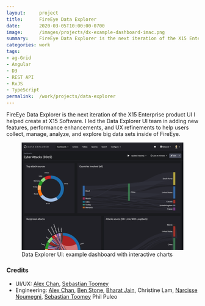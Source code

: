 ```yaml
---
layout:     project
title:      FireEye Data Explorer
date:       2020-03-05T10:00:00-0700
image:      /images/projects/dx-example-dashboard-imac.png
summary:    FireEye Data Explorer is the next iteration of the X15 Enterprise product I helped create at X15 Software. I led the Data Explorer UI team, adding new features, performance enhancements, and UX refinements to help users collect, manage, analyze, and explore big data sets inside of FireEye.
categories: work
tags:
- ag-Grid
- Angular
- D3
- REST API
- RxJS
- TypeScript
permalink:  /work/projects/data-explorer
---
```


<p>FireEye Data Explorer is the next iteration of the X15 Enterprise product UI I helped create at X15 Software. I led the Data Explorer UI team in adding new features, performance enhancements, and UX refinements to help users collect, manage, analyze, and explore big data sets inside of FireEye.</p>
<figure class="captioned-img">
  <img src="/images/projects/dx-example-dashboard-network.png" data-action="zoom"/>
  <figcaption>Data Explorer UI: example dashboard with interactive charts</figcaption>
</figure>
<!-- <p>I led the UI team from 2014 to 2017 building this complex application with <a target="_blank" href="https://angularjs.org/">Angular</a>, <a href="https://www.typescriptlang.org/" target="_blank">TypeScript</a>, <a href="https://github.com/reactivex/rxjs" target="_blank">RxJS</a>, and <a href="https://d3js.org" target="_blank">D3</a>. The UI is a modular single-page application that includes complex components like virtualized data grids, user-configurable chart widgets, SQL editors, and file readers with validation.</p>
<p>X15 was acquired by FireEye in January 2018 where this product lives on as FireEye Data Explorer.</p> -->
<p></p>

<h3>Credits</h3>
<ul class="credits">
  <li>UI/UX:
    <a href="https://www.linkedin.com/in/alexchantastic" target="_blank">Alex Chan</a>,
    <a href="https://www.sebastiantoomey.com" target="_blank">Sebastian Toomey</a>
  </li>
  <li>Engineering:
    <a href="https://www.linkedin.com/in/alexchantastic" target="_blank">Alex Chan</a>,
    <a href="https://www.linkedin.com/in/benstone10" target="_blank">Ben Stone</a>,
    <a href="https://www.linkedin.com/in/bharat-jain-40546a36" target="_blank">Bharat Jain</a>,
    Christine Lam,
    <a href="https://www.linkedin.com/in/narcisse-noumegni-911a1a25" target="_blank">Narcisse Noumegni</a>,
    <a href="https://www.sebastiantoomey.com" target="_blank">Sebastian Toomey</a>
    Phil Puleo
  </li>
</ul>